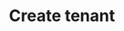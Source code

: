 ---
title: Create tenant
excerpt: Creates a new tenant on the Redfast platform.
api:
  file: oas_create_tenant.yaml
  operationId: post_v1-tenants
hidden: false
---